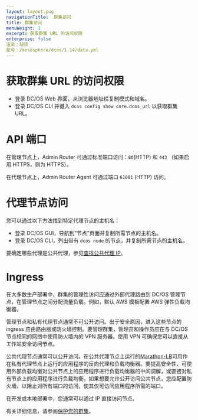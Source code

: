 ```yaml
---
layout: layout.pug
navigationTitle:  群集访问
title: 群集访问
menuWeight: 1
excerpt: 获取群集 URL 的访问权限
enterprise: false
渲染：胡须
型号：/mesosphere/dcos/1.14/data.yml
---
```


# 获取群集 URL 的访问权限

- 登录 DC/OS Web 界面，从浏览器地址栏复制模式和域名。
- 登录 DC/OS CLI 并键入 `dcos config show core.dcos_url` 以获取群集 URL。


# API 端口

在管理节点上，Admin Router 可通过标准端口访问：`80`(HTTP) 和 `443` （如果启用 HTTPS，则为 HTTPS）。

在代理节点上，Admin Router Agent 可通过端口 `61001` (HTTP) 访问。


# 代理节点访问

您可以通过以下方法找到特定代理节点的主机名：

- 登录 DC/OS GUI，导航到“节点”页面并复制所需节点的主机名。
- 登录 DC/OS CLI，列出带有 `dcos node` 的节点，并复制所需节点的主机名。

要确定哪些代理是公共代理，参见[查找公共代理 IP](/mesosphere/dcos/1.14/administering-clusters/locate-public-agent/)。


# Ingress

在大多数生产部署中，群集的管理性访问应通过外部代理路由到 DC/OS 管理节点，在管理节点之间分配流量负载。例如，默认 AWS 模板配置 AWS 弹性负载均衡器。

管理节点和私有代理节点通常不可公开访问。出于安全原因，进入这些节点的 ingress 应由路由器或防火墙控制。要管理群集，管理员和操作员应在与 DC/OS 节点相同的网络中使用防火墙内的 VPN 服务器。使用 VPN 可确保您可以直接从工作站安全访问节点。

公共代理节点通常可以公开访问。在公共代理节点上运行的[Marathon-LB](/mesosphere/dcos/services/marathon-lb/latest/)可用作在私有代理节点上运行的应用程序的反向代理和负载均衡器。要提高安全性，可使用外部负载均衡对公共节点上的应用程序进行负载均衡器的中间调解，或直接对私有节点上的应用程序进行负载均衡。如果想要允许公开访问公共节点，您应配置防火墙，以阻止对所有端口的访问，使其仅可访问应用程序所需的端口。

在开发或本地部署中，您通常可以通过 IP 直接访问节点。

有关详细信息，请参阅[保护您的群集](/mesosphere/dcos/1.14/administering-clusters/)。

